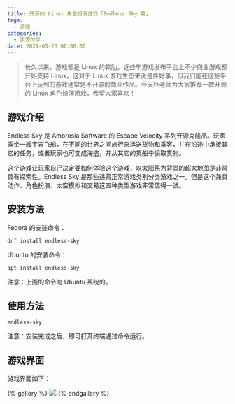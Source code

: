 ```yaml
---
title: 开源的 Linux 角色扮演游戏「Endless Sky 篇」
tags:
  - 游戏
categories:
  - 资源分享
date: 2021-03-23 00:00:00
---
```


> 长久以来，游戏都是 Linux 的软肋。近些年游戏发布平台上不少商业游戏都开始支持 Linux，这对于 Linux 游戏生态来说是件好事，但我们能在这些平台上玩到的游戏通常是不开源的商业作品。今天杜老师为大家推荐一款开源的 Linux 角色扮演游戏，希望大家喜欢！

<!-- more -->

## 游戏介绍

Endless Sky 是 Ambrosia Software 的 Escape Velocity 系列开源克隆品。玩家乘坐一艘宇宙飞船，在不同的世界之间旅行来运送货物和乘客，并在沿途中承接其它的任务，或者玩家也可变成海盗，并从其它的货船中偷取货物。

这个游戏让玩家自己决定要如何体验这个游戏，以太阳系为背景的超大地图是非常具有探索性。Endless Sky 是那些违背正常游戏类别分类游戏之一。但是这个兼具动作、角色扮演、太空模拟和交易这四种类型游戏非常值得一试。

## 安装方法

Fedora 的安装命令：

```
dnf install endless-sky
```

Ubuntu 的安装命令：

```
apt install endless-sky
```

注意：上面的命令为 Ubuntu 系统的。

## 使用方法

```
endless-sky
```

注意：安装完成之后，即可打开终端通过命令运行。

## 游戏界面

游戏界面如下：

{% gallery %}
![](https://cdn.dusays.com/2021/03/324-1.jpg)
{% endgallery %}
